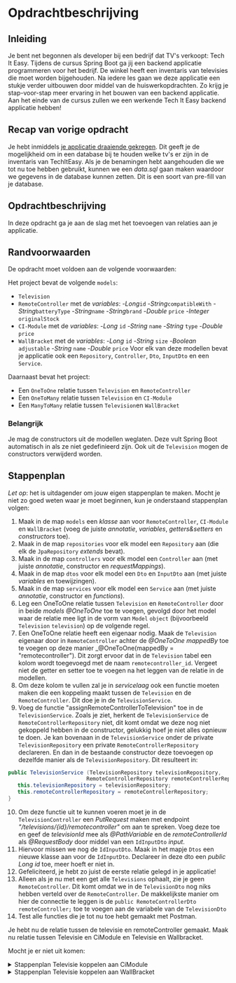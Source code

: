 # Opdrachtbeschrijving

## Inleiding

Je bent net begonnen als developer bij een bedrijf dat TV's verkoopt: Tech It Easy. Tijdens de cursus Spring Boot ga jij een backend applicatie programmeren voor het bedrijf. De winkel heeft een inventaris van televisies die moet worden bijgehouden. Na iedere les gaan we deze applicatie een stukje verder uitbouwen door middel van de huiswerkopdrachten. Zo krijg je stap-voor-stap meer ervaring in het bouwen van een backend applicatie. Aan het einde van de cursus zullen we een werkende Tech It Easy backend applicatie hebben!

## Recap van vorige opdracht

Je hebt inmiddels [je applicatie draaiende gekregen](https://github.com/hogeschoolnovi/backend-spring-boot-tech-it-easy-service-dto-uitwerkingen). Dit geeft je de mogelijkheid om in een database bij te houden welke tv's er zijn in de inventaris van TechItEasy. Als je de benamingen hebt aangehouden die we tot nu toe hebben gebruikt, kunnen we een _data.sql_ gaan maken waardoor we gegevens in de database kunnen zetten. Dit is een soort van pre-fill van je database. 

## Opdrachtbeschrijving
In deze opdracht ga je aan de slag met het toevoegen van relaties aan je applicatie.

## Randvoorwaarden
De opdracht moet voldoen aan de volgende voorwaarden:

Het project bevat de volgende `models`:
  - `Television`
  - `RemoteController` met de _variables_: 
    -_Long_`id`
    -_String_`compatibleWith`
    -_String_`batteryType`
    -_String_`name`
    -_String_`brand`
    -_Double_ `price`
    -_Integer_ `originalStock`
  - `CI-Module` met de _variables_:
    -_Long_ `id`
    -_String_ `name`
    -_String_ `type`
    -_Double_ `price`
  - `WallBracket` met de _variables_:
    -_Long_ `id`
    -_String_ `size`
    -_Boolean_ `adjustable`
    -_String_ `name`
    -_Double_ `price`
Voor elk van deze modellen bevat je applicatie ook een `Repository`, `Controller`, `Dto`, `InputDto` en een `Service`.

Daarnaast bevat het project:
- Een `OneToOne` relatie tussen `Television` en `RemoteController`
- Een `OneToMany` relatie tussen `Television` en `CI-Module`
- Een `ManyToMany` relatie tussen `Television`en `WallBracket`

### Belangrijk
Je mag de constructors uit de modellen weglaten. Deze vult Spring Boot automatisch in als ze niet gedefinieerd zijn. Ook uit de `Television` mogen de constructors verwijderd worden.

## Stappenplan
_Let op_: het is uitdagender om jouw eigen stappenplan te maken. Mocht je niet zo goed weten waar je moet beginnen, kun je onderstaand stappenplan volgen:

1. Maak in de map `models` een _klasse_ aan voor `RemoteController`, `CI-Module` en `WallBracket` (voeg de juiste _annotatie_, _variables_, _getters&setters_ en _constructors_ toe).
2. Maak in de map `repositories` voor elk model een `Repository` aan (die elk de `JpaRepository` _extends_ bevat).
3. Maak in de map `controllers` voor elk model een `Controller` aan (met juiste _annotatie_, constructor en _requestMappings_).
4. Maak in de map `dtos` voor elk model een `Dto` en `InputDto` aan (met juiste _variables_ en toewijzingen).
5. Maak in de map `services` voor elk model een `Service` aan (met juiste _annotatie_, constructor en _functions_).
6. Leg een OneToOne relatie tussen `Television` en `RemoteController` door in beide _models_ _@OneToOne_ toe te voegen, gevolgd door het model waar de relatie mee ligt in de vorm van `Model` `object` (bijvoorbeeld `Television` `television`) op de volgende regel.
7. Een OneToOne relatie heeft een eigenaar nodig. Maak de `Television` eigenaar door in `RemoteController` achter de _@OneToOne_ _mappedBy_ toe te voegen op deze manier _@OneToOne(mappedBy = "remotecontroller"). Dit zorgt ervoor dat in de `Television` tabel een kolom wordt toegevoegd met de naam `remotecontroller_id`. Vergeet niet de getter en setter toe te voegen na het leggen van de relatie in de modellen.
8. Om deze kolom te vullen zal je in _servicelaag_ ook een functie moeten maken die een koppeling maakt tussen de `Television` en de `RemoteController`. Dit doe je in de `TelevisionService`.
9. Voeg de functie "assignRemoteControllerToTelevision" toe in de `TelevisionService`. Zoals je ziet, herkent de `TelevisionService` de `RemoteControllerRepository` niet, dit komt omdat we deze nog niet gekoppeld hebben in de constructor, gelukkig hoef je niet alles opnieuw te doen. Je kan bovenaan in de `TelevisionService` onder de private `TelevisionRepository` een private `RemoteControllerRepository` declareren. En dan in de bestaande constructor deze toevoegen op dezelfde manier als de `TelevisionRepository`. Dit resulteert in: 

 ```java
 public TelevisionService (TelevisionRepository televisionRepository, 
                          RemoteControllerRepository remoteControllerRepository) {
    this.televisionRepository = televisionRepository;
    this.remoteControllerRepository = remoteControllerRepository;
}
 ```
 
10. Om deze functie uit te kunnen voeren moet je in de `TelevisionController` een _PutRequest_ maken met endpoint _"/televisions/{id}/remotecontroller"_ om aan te spreken. Voeg deze toe en geef de _televisionId_ mee als _@PathVariable_ en de _remoteControllerId_ als _@RequestBody_ door middel van een `IdInputDto` _input_.  
11. Hiervoor missen we nog de `IdInputDto`. Maak in het mapje `Dtos` een nieuwe klasse aan voor de `IdInputDto`. Declareer in deze dto een _public Long id_ toe, meer hoeft er niet in.
12. Gefeliciteerd, je hebt zo juist de eerste relatie gelegd in je applicatie!
13. Alleen als je nu met een get alle `Televisions` ophaalt, zie je geen `RemoteController`. Dit komt omdat we in de `TelevisionDto` nog niks hebben verteld over de `RemoteController`. De makkelijkste manier om hier de connectie te leggen is de `public RemoteControllerDto remoteController;` toe te voegen aan de variabele van de `TelevisionDto` 
14. Test alle functies die je tot nu toe hebt gemaakt met Postman.

Je hebt nu de relatie tussen de televisie en remoteController gemaakt. Maak nu relatie tussen Televisie en CiModule en Televisie en Wallbracket.

Mocht je er niet uit komen:
<details>
<summary>
Stappenplan Televisie koppelen aan CiModule
</summary>

 
1. Een OneToMany relatie heeft een eigenaar nodig. Maak de `Television` eigenaar door in `CiModule` achter de _@OneToMany_ _mappedBy_ toe te voegen op deze manier `@ManyToOne(fetch = Fetchtype.EAGER) @JoinColumn(name = "ci_module_id")`. Dit zorgt ervoor dat in de `Television` tabel een kolom wordt toegevoegd met de naam `ci_module_id`. Vergeet niet de getter en setter toe te voegen na het leggen van de relatie in de modellen.
2. Om deze kolom te vullen zal je in _servicelaag_ ook een functie moeten maken die een koppeling maakt tussen de `Television` en de `CiModule`. Dit doe je in de `TelevisionService`.
3. Voeg de functie "assignCiModuleToTelevision" toe in de `TelevisionService`. Zoals je ziet, herkent de `TelevisionService` de `CiModuleRepository` niet (door de rode kringeltjes), dit komt omdat we deze nog niet gekoppeld hebben in de constructor, gelukkig hoef je niet alles opnieuw te doen. Je kan bovenaan in de `TelevisionService` onder de private `TelevisionRepository` een private `CiModuleRepository` declareren. En dan in de bestaande constructor deze toevoegen op dezelfde manier als de `TelevisionRepository`.
 
4. Om deze functie uit te kunnen voeren moet je in de `TelevisionController` een _PutRequest_ maken met endpoint _"/televisions/{id}/cimodule"_ om aan te spreken. Voeg deze toe en geef de _televisionId_ mee als _@PathVariable_ en de _cimoduleId_ als _@RequestBody_ door middel van een `IdInputDto` _input_.  
5. Alleen als je nu met een get alle `Televisions` ophaalt, zie je geen `CiModule`. Dit komt omdat we in de `TelevisionDto` nog niks hebben verteld over de `CiModuleDto`. De makkelijkste manier om hier de connectie te leggen is de `public CiModuleDto ciModuleDto;` toe te voegen aan de variabele van de `TelevisionDto` 
6. Test alle functies die je tot nu toe hebt gemaakt met Postman.
</details>


<details>
<summary>
Stappenplan Televisie koppelen aan WallBracket
</summary>

 
1. Een ManyToMany relatie heeft een eigenaar nodig. Maak de `Television` eigenaar door in `WallBracket` achter de _@ManyToMany_ _mappedBy_ toe te voegen op deze manier
`@ManyToMany
 @JoinTable(name = "television_Wallbrackets", joinColumns @JoinColumn(name = "television"), inverseJoinColumns = @JoinColumn(name = "wallbracket")` . Dit zorgt ervoor dat er een koppeltabel wordt aangemaakt met het id van de television en het id van de wallbracket. Vergeet niet de getter en setter toe te voegen na het leggen van de relatie in de modellen.
2. Om deze kolom te vullen zal je in _servicelaag_ ook een functie moeten maken die een koppeling maakt tussen de `Television` en de `WallBracket`. Dit doe je in de `TelevisionService`.
3. Voeg de functie "assignWallBracketToTelevision" toe in de `TelevisionService`. Zoals je ziet, herkent de `TelevisionService` de `WallBracketRepository` niet (door de rode kringeltjes), dit komt omdat we deze nog niet gekoppeld hebben in de constructor, gelukkig hoef je niet alles opnieuw te doen. Je kan bovenaan in de `TelevisionService` onder de private `TelevisionRepository` een private `WallBracketRepository` declareren. En dan in de bestaande constructor deze toevoegen op dezelfde manier als de `TelevisionRepository`.
 
4. Om deze functie uit te kunnen voeren moet je in de `TelevisionController` een _PutRequest_ maken met endpoint _"/televisions/{id}/wallbracket"_ om aan te spreken. Voeg deze toe en geef de _televisionId_ mee als _@PathVariable_ en de _wallbracketId_ als _@RequestBody_ door middel van een `IdInputDto` _input_.  
5. Alleen als je nu met een get alle `Televisions` ophaalt, zie je geen `WallBracket`. Dit komt omdat we in de `TelevisionDto` nog niks hebben verteld over de `WallbracketDto`. De makkelijkste manier om hier de connectie te leggen is de `public WallbracketDto wallbracketDto;` toe te voegen aan de variabele van de `TelevisionDto` 
6. Test alle functies die je tot nu toe hebt gemaakt met Postman.
</details>

